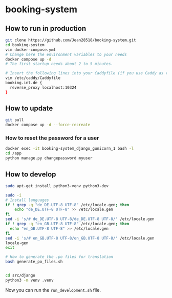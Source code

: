 # booking-system

## How to run in production

```bash
git clone https://github.com/Jean28518/booking-system.git
cd booking-system
vim docker-compose.yml
# Change here the environment variables to your needs
docker compose up -d
# The first startup needs about 2 to 5 minutes.

# Insert the following lines into your Caddyfile (if you use Caddy as reverse proxy)
vim /etc/caddy/Caddyfile
booking.int.de {
  reverse_proxy localhost:10324
}
```

## How to update

```bash
git pull
docker compose up -d --force-recreate
```

### How to reset the password for a user

```bash
docker exec -it booking-system_django_gunicorn_1 bash -l
cd /app
python manage.py changepassword myuser
```

## How to develop

```bash
sudo apt-get install python3-venv python3-dev

sudo -i
# Install languages
if ! grep -q "de_DE.UTF-8 UTF-8" /etc/locale.gen; then
    echo "de_DE.UTF-8 UTF-8" >> /etc/locale.gen
fi
sed -i 's/# de_DE.UTF-8 UTF-8/de_DE.UTF-8 UTF-8/' /etc/locale.gen
if ! grep -q "en_GB.UTF-8 UTF-8" /etc/locale.gen; then
  echo "en_GB.UTF-8 UTF-8" >> /etc/locale.gen
fi
sed -i 's/# en_GB.UTF-8 UTF-8/en_GB.UTF-8 UTF-8/' /etc/locale.gen
locale-gen
exit

# How to generate the .po files for translation
bash generate_po_files.sh


cd src/django
python3 -m venv .venv
```

Now you can run the `run_development.sh` file.
